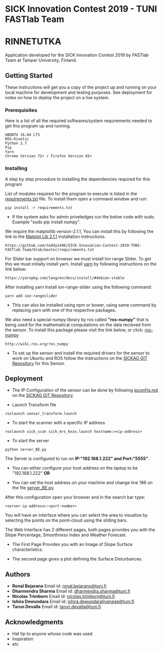 # SICK Innovation Contest 2019 - TUNI FASTlab Team
# RINNETUTKA

Application developed for the SICK Innovation Contest 2019 by FASTlab Team at Tamper University, Finland.

## Getting Started

These instructions will get you a copy of the project up and running on your local machine for development and testing purposes. See deployment for notes on how to deploy the project on a live system.

### Prerequisites

Here is a list of all the required softwares/system requirements needed to get this program up and running.

```
UBUNTU 16.04 LTS
ROS-Kinetic
Python 2.7
Pip
Yarn
Chrome Version 72+ / Firefox Version 65+
```

### Installing

A step by step procedure to installing the dependencies required for this program

List of modules required for the program to execute is listed in the [requirements.txt](https://github.com/teddy1496/SICK-Innovation-Contest-2019-TUNI-FASTlab-Team/blob/master/requirements.txt) file. 
To install them open a command window and run:
```
pip install -r requirements.txt
```
* If the system asks for admin priveledges run the below code with sudo. Example "sudo pip install numpy".

We require the matplotlib version-2.1.1, You can install this by following the link to the [Matplot Lib 2.1.1](https://github.com/teddy1496/SICK-Innovation-Contest-2019-TUNI-FASTlab-Team/blob/master/requirements.txt) installation instructions.
```
https://github.com/teddy1496/SICK-Innovation-Contest-2019-TUNI-FASTlab-Team/blob/master/requirements.txt
```

For Slider bar support on browser we must install Ion range Slider.
To get this we must initially install yarn. Install [yarn](https://yarnpkg.com/lang/en/docs/install/#debian-stable) by following instructions on the link below:

```https://yarnpkg.com/lang/en/docs/install/#debian-stable
https://yarnpkg.com/lang/en/docs/install/#debian-stable
```
After installing yarn Install ion-range-slider using the following command:

```
yarn add ion-rangeslider
```
* This can also be installed using npm or bower, using same command by replacing yarn with one of the respective packages.

We also need a special numpy library by ros called **"ros-numpy"** that is being used for the mathematical computations on 
the data recieved from the sensor. To install this package please visit the link below, or click: [ros-numpy](http://wiki.ros.org/ros_numpy)
```
http://wiki.ros.org/ros_numpy
```

* To set up the sensor and install the required drivers for the sensor to work on Ubuntu and ROS follow the instructions on 
the [SICKAG GIT Repository](https://github.com/SICKAG/sick_scan) for this Sensor.

## Deployment

* The IP Configuration of the sensor can be done by following [ipconfig.md](https://github.com/SICKAG/sick_scan/blob/master/doc/ipconfig/ipconfig.md) on the [SICKAG GIT Repository](https://github.com/SICKAG/sick_scan).


* Launch Transform file
```
roslaunch sensor_transform.launch
```

* To start the scanner with a specific IP address
```
roslaunch sick_scan sick_mrs_6xxx.launch hostname:=<ip-address>
```

* To start the server
```
python server_BE.py
```
The Server is configured to run on **IP:"192.168.1.222" and Port:"5555"**. 

* You can either configure your host address on the laptop to be "192.168.1.222" **OR**

* You can set the host address on your machine and change line 186 on the file [server_BE.py](https://github.com/teddy1496/SICK-Innovation-Contest-2019-TUNI-FASTlab-Team/blob/master/Server/server_BE.py).

After this configuration open your browser and in the search bar type:
```
<server-ip-address>:<port-number>
``` 
You will have an interface where you can select the area to visualize by selecting the points on the point-cloud using the sliding bars.

The Web Interface has 2 different pages, both pages provides you with the Slope Percentage, Smoothness Index and Weather Forecast.

* The First Page Provides you with an Image of Slope Surface characteristics.

* The second page gives a plot defining the Surface Disturbances.
	

## Authors

* **Ronal Bejarano** Email id: ronal.bejarano@tuni.fi 
* **Dharmendra Sharma** Email id: dharmendra.sharma@tuni.fi
* **Nicolas Trimborn** Email id: nicolas.trimborn@tuni.fi
* **Ishira Dewundara** Email id: ishira.dewundaraliyanage@tuni.fi
* **Tarun Devalla** Email id: tarun.devalla@tuni.fi

## Acknowledgments

* Hat tip to anyone whose code was used
* Inspiration
* etc
